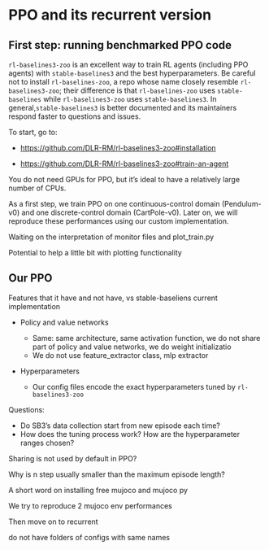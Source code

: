 # PPO and its recurrent version

## First step: running benchmarked PPO code

`rl-baselines3-zoo` is an excellent way to train RL agents (including PPO agents) with `stable-baselines3` and the best hyperparameters. Be careful not to install `rl-baselines-zoo`, a repo whose name closely resemble `rl-baselines3-zoo`; their difference is that `rl-baselines-zoo` uses `stable-baselines` while `rl-baselines3-zoo` uses `stable-baselines3`. In general,`stable-baselines3` is better documented and its maintainers respond faster to questions and issues.

To start, go to:

-   https://github.com/DLR-RM/rl-baselines3-zoo#installation

-   https://github.com/DLR-RM/rl-baselines3-zoo#train-an-agent

You do not need GPUs for PPO, but it’s ideal to have a relatively large number of CPUs.

As a first step, we train PPO on one continuous-control domain (Pendulum-v0) and one discrete-control domain (CartPole-v0). Later on, we will reproduce these performances using our custom implementation.



Waiting on the interpretation of monitor files and plot_train.py

Potential to help a little bit with plotting functionality

## Our PPO

Features that it have and not have, vs stable-baseliens current implementation

-   Policy and value networks
    -   Same: same architecture, same activation function, we do not share part of policy and value networks, we do weight initializatio
    -   We do not use feature_extractor class, mlp extractor

-   Hyperparameters
    -   Our config files encode the exact hyperparameters tuned by `rl-baselines3-zoo`

Questions:

-   Do SB3’s data collection start from new episode each time?
-   How does the tuning process work? How are the hyperparameter ranges chosen?

Sharing is not used by default in PPO?

Why is n step usually smaller than the maximum episode length?

A short word on installing free mujoco and mujoco py

We try to reproduce 2 mujoco env performances

Then move on to recurrent

do not have folders of configs with same names
